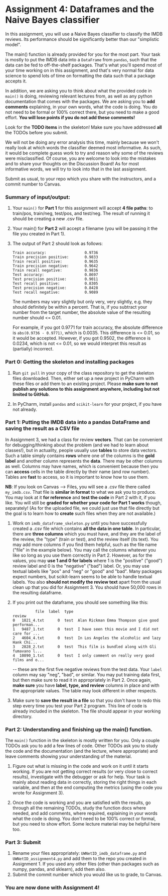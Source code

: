 # Assignment 4: Dataframes and the Naive Bayes classifier

In this assignment, you will use a Naive Bayes classifier to classify the IMDB reviews. Its performance should be significantly better than our "simplistic model".

The main() function is already provided for you for the most part. Your task is mostly to put the IMDB data into a `DataFrame` from `pandas`, such that the data can be fed to off-the-shelf packages. That's what you'll spend most of your time working on in this assignment, and that's very normal for data science to spend lots of time on formatting the data such that a package accepts it. 

In addition, we are asking you to think about what the provided code in `main()` is doing, reviewing relevant lectures from, as well as any python documentation that comes with the packages. We are asking you to **add comments** explaining, in your own words, what the code is doing. You do not need to be formal or 100% correct there, but you need to make a good effort. **You will lose points if you do not add these comments!**

Look for the **TODO items** in the skeleton! Make sure you have addressed **all** the TODOs before you submit. 

We will not be doing any error analysis this time, mainly because we won't really look at which words the classifier deemed most informative. As such, it would be complete guess work to try and reason why some of the reviews were misclassified. Of course, you are welcome to look into the mistakes and to share your thoughts on the Discussion Board! As for most informative words, we will try to look into that in the last assignment.

Submit as usual, to your repo which you share with the instructors, and a commit number to Canvas.

### Summary of input/output:

1. Your `main()` for **Part 1** for this assignment will accept **4 file paths**: to train/pos, train/neg, test/pos, and test/neg. The result of running it should be creating a new .csv file.

2. Your main() for **Part 2** will accept a filename (you will be passing it the file you created in Part 1).

3. The output of Part 2 should look as follows:
    ```
    Train accuracy:                 0.9736
    Train precision positive:       0.9833
    Train recall positive:          0.9635
    Train precision negative:       0.9642
    Train recall negative:          0.9836
    Test accuracy:                  0.8697
    Test precision positive:        0.9011
    Test recall positive:           0.8305
    Test precision negative:        0.8428
    Test recall negative:           0.9089    
    ```
    
    Tne numbers may vary slightly but only very, very slightly, e.g. they should definitely be within a percent. That is, if you subtract your number from the target number, the absolute value of the resulting number should <= 0.01.
    
    For example, if you got 0.9771 for train accuracy, the absolute difference is `abs(0.9736 - 0.9771)`, which is 0.0035. This difference is <= 0.01, so it would be accepted. However, if you got 0.9502, the difference is 0.0234, which is not <= 0.01, so we would interpret this result as (partially) incorrect.
    
### Part 0: Getting the skeleton and installing packages

1. Run `git pull` in your copy of the class repository to get the skeleton files downloaded. Then, either set up a new project in PyCharm with these files or add them to an existing project. Please **make sure to not publish any solutions to this assignment anywhere, including but not limited to GitHub**.

2. In PyCharm, install `pandas` and `scikit-learn` for your project, if you have not already.

### Part 1: Putting the IMDB data into a pandas DataFrame and saving the result as a CSV file

In Assignment 3, we had a class for review **vectors**. That can be convenient for debugging/thinking about the problem (and we had to learn about classes!), but in actuality, people usually use **tables** to store data vectors. Such a table simply contains **rows** where one of the columns is the **gold label** and another column represents the **data**. There may be other columns as well. Columns may have names, which is convenient because then you can **access** cells in the table directly by their name (and row number). Tables are **fast** to access, so it is important to know how to use them. 

**NB**: If you look on Canvas --> Files, you will see a .csv file there called `my_imdb.csv`. That file is **similar in format** to what we ask you to produce. You may look at it **for reference** and **test the code** in Part 2 with it, if you like. You will still be **graded for whether your code for Part 1 works** though, separately! (As for the uploaded file, we could just use that file directly but the goal is to learn how to **create** such files when they are not available.)

1.  Work on `imdb_dataframe_skeleton.py` until you have successfully created a .csv file which contains **all the data in one table**. In particular, there are **three columns** which you must have, and they are the label of the review, the "type" (train or test), and the review itself (its text). You may add more columns if you find them helpful, such as the file name ("file" in the example below). You may call the columns whatever you like so long as you use them correctly in Part 2. However, as for the values, you may **use 1 and 0 for labels** where 1 is the "positive" ("good") review label and 0 is the "negative" ("bad") label. Or, you may use textual labels like "pos" and "neg" or "good" and "bad". Many packages expect numbers, but scikit-learn seems to be able to handle textual labels. You also **should not modify the review text** apart from the usual clean up that you did for Assignment 3. You should have 50,000 rows in the resulting dataframe.

3. If you print out the dataframe, you should see something like this:

    ```
              file  label  type                                             review
    0   1821_4.txt      0  test  Alan Rickman Emma Thompson give good performan...
    1   9487_1.txt      0  test  I have seen this movie and I did not care for ...
    2   4604_4.txt      0  test  In Los Angeles the alcoholic and lazy Hank Chi...
    3   2828_2.txt      0  test  This film is bundled along with Gli fumavano l...
    4  10890_1.txt      0  test  I only comment on really very good films and o...
    ```

    -- these are the first five negative reviews from the test data. Your `label` column may say "neg", "bad", or similar. You may put training data first, but then make sure to read it in appropriately in Part 2. Once again, **make sure** you have **label, type, and review** columns in place and with the appropriate values. The table may look different in other respects.

4. Make sure to **save the result in a file** so that you don't have to redo this step every time you test your Part 2 program. This line of code is already included in the skeleton. The file should appear in your working directory.
 
### Part 2: Understanding and finishing up the main() function.

The `main()` function in the skeleton is mostly written for you. Only a couple TODOs ask you to add a few lines of code. Other TODOs ask you to study the code and the documentation (and the lecture, where appropriate) and leave comments showing your understanding of the material.

1. Figure out what is missing in the code and work on it until it starts working. If you are not getting correct results (or very close to correct results), investigate with the debugger or ask for help. Your task is mainly about reading data in correctly, storing the right things in each variable, and then at the end computing the metrics (using the code you wrote for Assignment 3).

2. Once the code is working and you are satisfied with the results, go through all the remaining TODOs, study the function docs where needed, and add comments, where required, explaining in your words what the code is doing. You don't need to be 100% correct or formal, but you need to show effort. Some lecture material may be helpful here too.


### Part 3: Submit
1. Rename your files appropriately: `UWNetID_imdb_dataframe.py` and `UWNetID_assignment4.py` and add them to the repo you created in Assignment 1. If you used any other files (other than packages such as numpy, pandas, and sklearn), add them also.
2. Submit the commit number which you would like us to grade, to Canvas.

### You are now done with Assignment 4!
